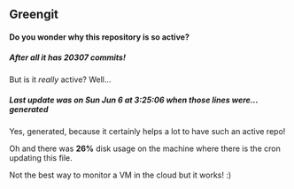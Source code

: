 ## Greengit

#### Do you wonder why this repository is so active?

##### After all it has 20307 commits!

But is it *really* active? Well...

##### Last update was on Sun Jun 6 at 3:25:06 when those lines were... generated

Yes, generated, because it certainly helps a lot to have such an active repo!

Oh and there was **26%** disk usage on the machine
where there is the cron updating this file.

Not the best way to monitor a VM in the cloud but it works! :)
